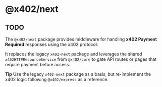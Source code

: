 # @x402/next

## TODO

The `@x402/next` package provides middleware for handling **x402 Payment Required** responses using the x402 protocol.

It replaces the legacy `x402-next` package and leverages the shared `x402HTTPResourceService` from `@x402/core` to gate API routes or pages that require payment before access.

**Tip** Use the legacy `x402-next` package as a basis, but re-implement the x402 logic following `@x402/express` as a reference.